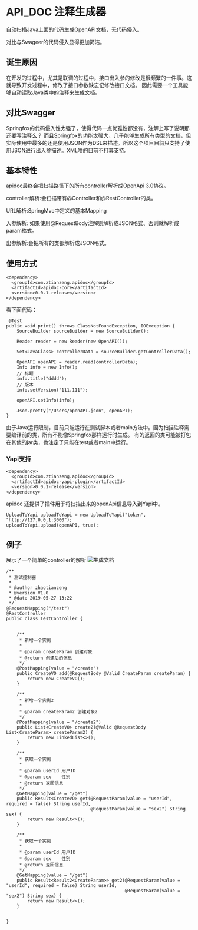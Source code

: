# API_DOC 注释生成器

自动扫描Java上面的代码生成OpenAPI文档，无代码侵入。

对比与Swageer的代码侵入显得更加简洁。

## 诞生原因

在开发的过程中，尤其是联调的过程中，接口出入参的修改是很频繁的一件事。这就导致开发过程中，修改了接口参数缺忘记修改接口文档。
因此需要一个工具能够自动读取Java类中的注释来生成文档。

## 对比Swagger

Springfox的代码侵入性太强了，使得代码一点优雅性都没有，注解上写了说明那还要写注释么？
而且Springfox的功能太强大，几乎能够生成所有类型的文档，但实际使用中最多的还是使用JSON作为DSL来描述。所以这个项目目前只支持了使用JSON进行出入参描述。XML啥的目前不打算支持。

## 基本特性

apidoc最终会把扫描路径下的所有controller解析成OpenApi 3.0协议。

controller解析:会扫描带有@Controller和@RestController的类。

URL解析:SpringMvc中定义的基本Mapping

入参解析: 如果使用@RequestBody注解则解析成JSON格式、否则就解析成param格式。

出参解析:会把所有的类都解析成JSON格式。


## 使用方式

~~~
<dependency>
  <groupId>com.ztianzeng.apidoc</groupId>
  <artifactId>apidoc-core</artifactId>
  <version>0.0.1-release</version>
</dependency>
~~~
看下面代码：
~~~
 @Test
public void print() throws ClassNotFoundException, IOException {
    SourceBuilder sourceBuilder = new SourceBuilder();

    Reader reader = new Reader(new OpenAPI());

    Set<JavaClass> controllerData = sourceBuilder.getControllerData();

    OpenAPI openAPI = reader.read(controllerData);
    Info info = new Info();
    // 标题
    info.title("dddd");
    // 版本
    info.setVersion("111.111");

    openAPI.setInfo(info);

    Json.pretty("/Users/openAPI.json", openAPI);
}
~~~

由于Java运行限制，目前只能运行在测试脚本或者main方法中。因为扫描注释需要编译前的类，所有不能像Springfox那样运行时生成。
有的返回的类可能被打包在其他的jar类，也注定了只能在test或者main中运行。

### Yapi支持

~~~
<dependency>
  <groupId>com.ztianzeng.apidoc</groupId>
  <artifactId>apidoc-yapi-plugin</artifactId>
  <version>0.0.1-release</version>
</dependency>
~~~
apidoc 还提供了插件用于将扫描出来的openApi信息导入到Yapi中。
~~~
UploadToYapi uploadToYapi = new UploadToYapi("token", "http://127.0.0.1:3000");
uploadToYapi.upload(openAPI, true);
~~~

## 例子

展示了一个简单的controller的解析
![生成文档](http://pic.ztianzeng.com/20190614224053.png)
~~~
/**
 * 测试控制器
 *
 * @author zhaotianzeng
 * @version V1.0
 * @date 2019-05-27 13:22
 */
@RequestMapping("/test")
@RestController
public class TestController {


    /**
     * 新增一个实例
     *
     * @param createParam 创建对象
     * @return 创建后的信息
     */
    @PostMapping(value = "/create")
    public CreateVO add(@RequestBody @Valid CreateParam createParam) {
        return new CreateVO();
    }

    /**
     * 新增一个实例2
     *
     * @param createParam2 创建对象2
     */
    @PostMapping(value = "/create2")
    public List<CreateVO> create2(@Valid @RequestBody List<CreateParam> createParam2) {
        return new LinkedList<>();
    }

    /**
     * 获取一个实例
     *
     * @param userId 用户ID
     * @param sex    性别
     * @return 返回信息
     */
    @GetMapping(value = "/get")
    public Result<CreateVO> get(@RequestParam(value = "userId", required = false) String userId,
                                @RequestParam(value = "sex2") String sex) {
        return new Result<>();
    }

    /**
     * 获取一个实例
     *
     * @param userId 用户ID
     * @param sex    性别
     * @return 返回信息
     */
    @GetMapping(value = "/get")
    public Result<Result2<CreateParam>> get2(@RequestParam(value = "userId", required = false) String userId,
                                             @RequestParam(value = "sex2") String sex) {
        return new Result<>();
    }


}
~~~


